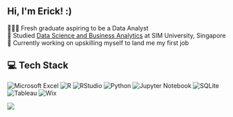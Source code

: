 ## Hi, I'm Erick! :)

👩🏻‍💻 Fresh graduate aspiring to be a Data Analyst <br/>
📜 Studied [Data Science and Business Analytics](https://www.sim.edu.sg/degrees-diplomas/programmes/programme-listing/bachelor-of-science-honours-data-science-and-business-analytics) at SIM University, Singapore <br/>
💪 Currently working on upskilling myself to land me my first job 

## 💻 Tech Stack
![Microsoft Excel](https://img.shields.io/badge/Microsoft_Excel-217346?style=for-the-badge&logo=microsoft-excel&logoColor=white)
![R](https://img.shields.io/badge/r-%23276DC3.svg?style=for-the-badge&logo=r&logoColor=white)
![RStudio](https://img.shields.io/badge/RStudio-4285F4?style=for-the-badge&logo=rstudio&logoColor=white)
![Python](https://img.shields.io/badge/python-3670A0?style=for-the-badge&logo=python&logoColor=ffdd54)
![Jupyter Notebook](https://img.shields.io/badge/Jupyter-F37626.svg?&style=for-the-badge&logo=Jupyter&logoColor=white)
![SQLite](https://img.shields.io/badge/Sqlite-003B57?style=for-the-badge&logo=sqlite&logoColor=white)
![Tableau](https://img.shields.io/badge/Tableau-E97627?style=for-the-badge&logo=Tableau&logoColor=white)
![Wix](https://img.shields.io/badge/Wix-000?style=for-the-badge&logo=wix&logoColor=white)

![](https://github-readme-stats.vercel.app/api?username=ikereekei&theme=radical&hide_border=false&include_all_commits=true&count_private=true)<br/>
